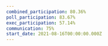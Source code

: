 ```yaml
---
combined_participation: 80.36%
poll_participation: 83.67%
exec_participation: 57.14%
communication: 75%
start_date: 2021-08-16T00:00:00.000Z
---
```

